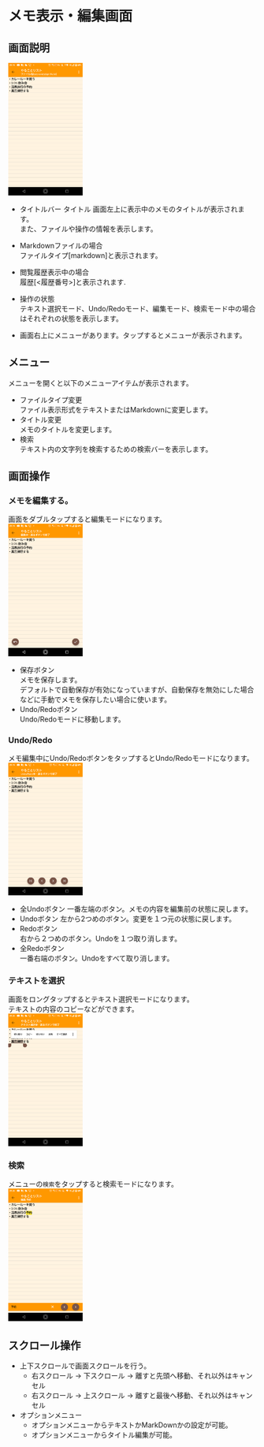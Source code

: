 # メモ表示・編集画面

## 画面説明
<img src="./img/02-editor-detail-001.png" width="30%">  

- タイトルバー
タイトル
画面左上に表示中のメモのタイトルが表示されます。  
また、ファイルや操作の情報を表示します。
- Markdownファイルの場合  
  ファイルタイプ[markdown]と表示されます。
- 閲覧履歴表示中の場合  
  履歴[<履歴番号>]と表示されます.
- 操作の状態  
  テキスト選択モード、Undo/Redoモード、編集モード、検索モード中の場合はそれぞれの状態を表示します。

- 画面右上にメニューがあります。タップするとメニューが表示されます。

## メニュー
メニューを開くと以下のメニューアイテムが表示されます。
- ファイルタイプ変更  
 ファイル表示形式をテキストまたはMarkdownに変更します。
- タイトル変更  
  メモのタイトルを変更します。
- 検索  
  テキスト内の文字列を検索するための検索バーを表示します。  
   
## 画面操作
### メモを編集する。
画面をダブルタップすると編集モードになります。  
<img src="./img/02-editor-detail-002.png" width="30%">  

- 保存ボタン  
  メモを保存します。  
  デフォルトで自動保存が有効になっていますが、自動保存を無効にした場合などに手動でメモを保存したい場合に使います。
- Undo/Redoボタン  
  Undo/Redoモードに移動します。  
  
### Undo/Redo
メモ編集中にUndo/RedoボタンをタップするとUndo/Redoモードになります。  
<img src="./img/02-editor-detail-003.png" width="30%">  

- 全Undoボタン
  一番左端のボタン。メモの内容を編集前の状態に戻します。
- Undoボタン
  左から2つめのボタン。変更を１つ元の状態に戻します。
- Redoボタン  
  右から２つめのボタン。Undoを１つ取り消します。
- 全Redoボタン  
  一番右端のボタン。Undoをすべて取り消します。 

### テキストを選択
画面をロングタップするとテキスト選択モードになります。  
テキストの内容のコピーなどができます。  
<img src="./img/02-editor-detail-004.png" width="30%">  

### 検索
メニューの`検索`をタップすると検索モードになります。  
<img src="./img/02-editor-detail-005.png" width="30%">  


## スクロール操作
- 上下スクロールで画面スクロールを行う。
  - 右スクロール -> 下スクロール -> 離すと先頭へ移動、それ以外はキャンセル
  - 右スクロール -> 上スクロール -> 離すと最後へ移動、それ以外はキャンセル
 - オプションメニュー
   - オプションメニューからテキストかMarkDownかの設定が可能。
   - オプションメニューからタイトル編集が可能。

